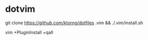 dotvim
======
git clone https://github.com/ktorng/dotfiles .vim && ./.vim/install.sh

vim +PluginInstall +qall
